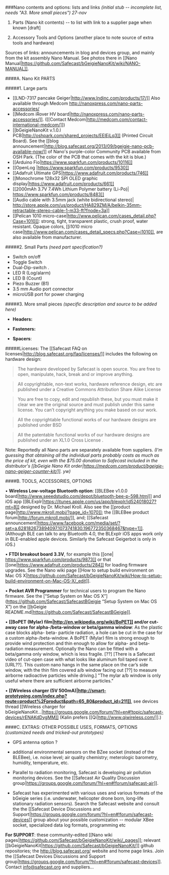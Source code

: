 ###Nano contents and options: lists and links
*(initial stub -- incomplete list, needs "A3. More small pieces") 27-nov*

1) Parts (Nano kit contents) -- to list with link to a supplier page when known [draft]

2) Accessory Tools and Options (another place to note source of extra tools and hardware)

Sources of links: announcements in blog and devices group, and mainly from the kit assembly Nano Manual. See photos there in [[Nano Manual|https://github.com/Safecast/bGeigieNanoKit/wiki/NANO-MANUAL]].


####A. Nano Kit PARTS

#####1. Large parts 

* [[LND-7317 pancake Geiger|http://www.lndinc.com/products/17/]] Also available through Medcom http://nanoxpress.com/nano-parts-accessories/
* [[Medcom iRover HV board|http://nanoxpress.com/nano-parts-accessories/]]. ([[Contact Medcom|http://medcom.com/contact-international-medcom/]])
* [[bGeigieNanoKit v.1.0.l PCB|http://oshpark.com/shared_projects/EElEjLq3]] (Printed Circuit Board). See the [[blog announcement|http://blog.safecast.org/2013/09/bgeigie-nano-pcb-available-now/]] of Nano's purple-color Community PCB available from OSH Park. (The color of the PCB that comes with the kit is blue.)
* [[Arduino Fio|https://www.sparkfun.com/products/10116]]
* [[OpenLog |https://www.sparkfun.com/products/9530]]
* [[Adafruit Ultimate GPS|https://www.adafruit.com/products/746]]
* [[Monochrome 128x32 SPI OLED graphic display|https://www.adafruit.com/products/661]]
* [[2000mAh 3.7V 7.4Wh Lithium Polymer battery (Li-Po)| https://www.sparkfun.com/products/8483]]
* [[Audio cable with 3.5mm jack (white bidirectional stereo)| http://store.apple.com/us/product/HA829ZM/A/belkin-35mm-retractable-stereo-cable-1-m33-ft?fnode=3a]]
* [[Pelican 1010 micro-case|http://www.pelican.com/cases_detail.php?Case=1010]]: strong, tight, transparent plastic, crush proof, water resistant. Opaque colors, [[i1010 micro case|http://www.pelican.com/cases_detail_specs.php?Case=i1010]], are also available from manufacturer. 


#####2. Small Parts 
*(need part specification?)*

* Switch on/off 
* Toggle Switch  
* Dual-Dip-switch . 
* LED R  (Log/alarm)
* LED B  (Count)
* Piezo Buzzer (B1)
* 3.5 mm Audio port connector 
* microUSB port for power charging 


#####3. More small pieces
*(specific description and source to be added here)* 

* __Headers:__  

* __Fasteners:__ 

* __Spacers__:

#####Licenses:
The [[Safecast FAQ on licenses|http://blog.safecast.org/faq/licenses/]] includes the following on hardware design:

>The hardware developed by Safecast is open source.
You are free to open, manipulate, hack, break and or improve anything.

>All copyrightable, non-text works, hardware reference design, etc are published under a Creative Commons Attribution Share Alike License

>You are free to copy, edit and republish these, but you must make it clear we are the original source and must publish under this same license. You can’t copyright anything you make based on our work.

>All the copyrightable functional works of our hardware designs are published under BSD

>All the patentable functional works of our hardware designs are published under an XL1.0 Cross License .
 
Note: Reportedly all Nano parts are separately available from suppliers. 
*(I'm guessing that obtaining all the individual parts probably costs as much as the price of kit, even with the $75.00 donation to Safecast included in the distributor's [[bGeigie Nano Kit order|https://medcom.com/product/bgeigie-nano-geiger-counter-kit/]]. yw)* 

####B. TOOLS, ACCESSORIES, OPTIONS

•	**Wireless Low-voltage Bluetooth option**: [[BLEBee v1.0.0 board|http://www.seeedstudio.com/depot/bluetooth-bee-p-598.html]]  and iOS app [[BLExplr|https://itunes.apple.com/us/app/blexplr/id524018027?mt=8]] designed by Dr. Michael Kroll. Also see the [[product page|http://www.mkroll.mobi/?page_id=1070]]; the [[BLEBee product forum|http://forum.mkroll.mobi/]], and; [[Safecast announcement|https://www.facebook.com/media/set/?set=a.628182673894097.1073741830.196772350368467&type=1]]. (Although BLE can talk to any Bluetooth 4.0, the BLExplr iOS apps work only in BLE-enabled apple devices. Similarly the Safecast Geigerbot is only in iOS.)

•	**FTDI breakout board 3.3V**, for example this [[one| https://www.sparkfun.com/products/9873]] or that [[one|https://www.adafruit.com/products/284]] for loading firmware upgrades. See the Nano wiki page [[How to setup build environment on Mac OS X|https://github.com/Safecast/bGeigieNanoKit/wiki/How-to-setup-build-environment-on-Mac-OS-X/_edit]].

•	**Pocket AVR Programmer** for technical users to program the Nano firmware. See the  [“Setup System on Mac OS X”](https://github.com/Safecast/SafecastBGeigie “Setup System on Mac OS X”) on the [[bGeigie README.md|https://github.com/Safecast/SafecastBGeigie]].

•	**[[BoPET (Mylar) film|http://en.wikipedia.org/wiki/BoPET]] and/or cut-away case for alpha-/beta-window or beta/gamma window**: As the plastic case blocks alpha- beta- particle radiation, a hole can be cut in the case for a custom alpha-/beta-window. A BoPET (Mylar) film is strong enough to provide wind protection and thin enough to allow for alpha- and beta-radiation measurement. Optionally the Nano can be fitted with a beta/gamma only window, which is less fragile. [??] 
[There is a Safecast video of cut-open case with what looks like aluminum foil taped over it. [URL??]. This custom nano hangs in the same place on the car’s side window, with the thin film covered a/b window facing out [??] to measure airborne radioactive particles while driving.] "The mylar a/b window is only useful where there are sufficient airborne particles."

•	**[[Wireless charger (5V 500mA)|http://smart-prototyping.com/index.php?route=product%2Fproduct&path=65_80&product_id=211]]**, see devices thread [[Wireless charger for bGeigieNanoKit...|https://groups.google.com/forum/?hl=en#!topic/safecast-devices/rENAKdDvgMM]] (Kalin prefers [[Qi|http://www.qiwireless.com/]].)

####C. EXTRAS: OTHER POSSIBLE USES, FORMATS, OPTIONS
*(customized needs and tricked-out prototypes)*

* GPS antenna option ? 

* additional environmental sensors on the BZee socket (instead of the BLEBee), i.e. noise level; air quality chemistry; meterologic barometry, humidity, temperature, etc.

* Parallel to radiation monitoring, Safecast is developing air pollution monitoring devices. See the [[Safecast Air Quality Discussion group|https://groups.google.com/forum/?hl=en#!forum/safecast-air]].

* Safecast has experimented with various uses and various formats of the bGeigie series (i.e. underwater, helicopter drone born, long-life stationary radiation sensors). Search the Safecast website and consult the the [[Safecast Device Discussions and Support|https://groups.google.com/forum/?hl=en#!forum/safecast-devices]] group about your possible customization -- modular XBee socket, specialized data log formats, programming etc

**For SUPPORT**:  these community-edited [[Nano wiki pages|https://github.com/Safecast/bGeigieNanoKit/wiki/_pages]]; relevant  [[bGeigieNanoKit|https://github.com/Safecast/bGeigieNanoKit/]] github repositories; the http://blog.safecast.org/ website and home page links. Join the [[Safecast Devices Discussions and Support group|https://groups.google.com/forum/?hl=en#!forum/safecast-devices]]. 
Contact info@safecast.org and suppliers...
